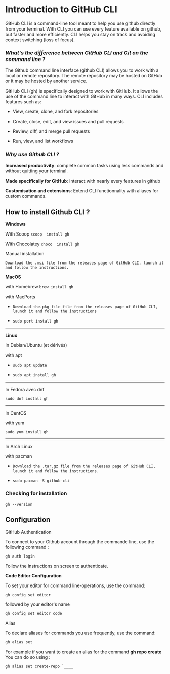 # Introduction to GitHub CLI

GitHub CLI is a command-line tool meant to help you use github directly from your terminal. With CLI you can use every feature available on github, but faster and more efficiently. CLI helps you stay on track and avoiding context switching (loss of focus).

### *What's the difference between GitHub CLI and Git on the command line ?*

The Github command line interface (github CLI) allows you to work with a local or remote repository. The remote repository may be hosted on GitHub or it may be hosted by another service.

GitHub CLI (gh) is specifically designed to work with GitHub. It allows the use of the command line to interact with GitHub in many ways. CLI includes features such as:

- View, create, clone, and fork repositories

- Create, close, edit, and view issues and pull requests

- Review, diff, and merge pull requests

- Run, view, and list workflows
    
### *Why use Github CLI ?*

   **Increased productivity**: complete common tasks using less commands and without quitting your terminal.

   **Made specifically for GitHub**: Interact with nearly every features in github

**Customisation and extensions**: Extend CLI functionnality with aliases for custom commands.

## How to install Github CLI ?

**Windows**

With Scoop ```scoop  install gh```

With Chocolatey ```choco  install gh```

Manual installation

```Download the .msi file from the releases page of GitHub CLI, launch it and follow the instructions.```

**MacOS**

with Homebrew ```brew install gh```

with MacPorts

- ```Download the.pkg file file from the releases page of GitHub CLI, launch it and follow the instructions```

- ```sudo port install gh```

---
**Linux**

In Debian/Ubuntu (et dérivés)

with apt 
- ```sudo apt update```

- ```sudo apt install gh```

---
In Fedora avec dnf 
    
```sudo dnf install gh```

---
In CentOS 

with yum 

```sudo yum install gh```

---
In Arch Linux 

with pacman

- ```Download the .tar.gz file from the releases page of GitHub CLI, launch it and follow the instructions.```

- ```sudo pacman -S github-cli```

### Checking for installation

```gh --version```    


## Configuration
GitHub Authentication

To connect to your Github account through the commande line, use the following command :

```gh auth login```

Follow the instructions on screen to authenticate.

**Code Editor Configuration**

 To set your editor for command line-operations, use the command:

```gh config set editor``` 

followed by your editor's name

```gh config set editor code```

Alias

To declare aliases for commands you use frequently, use the command:

```gh alias set```

For example if you want to create an alias for the command **gh repo create**
You can do so using :

```gh alias set create-repo `____```